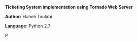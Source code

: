 <b>Ticketing System implementation using Tornado Web Server</b>

<b>Author:</b> Elaheh Toulabi 

<b>Language:</b> Python 2.7

P

